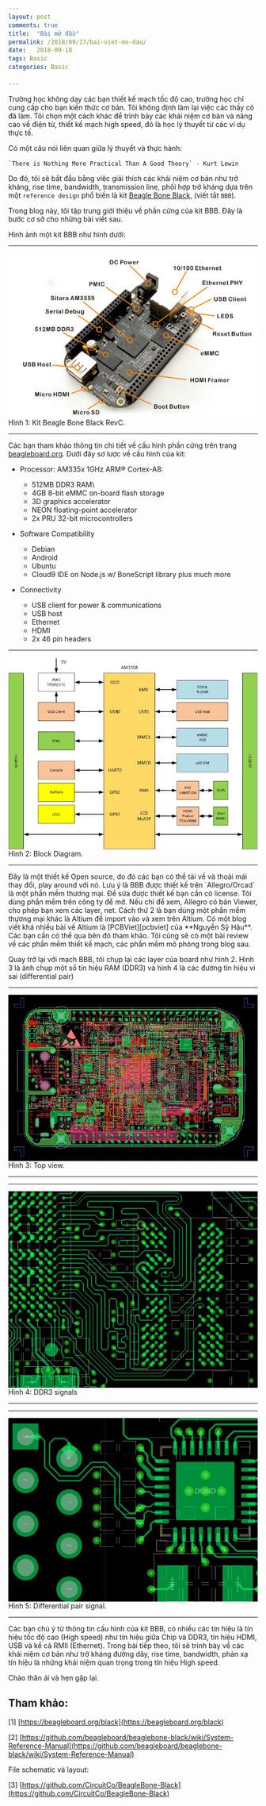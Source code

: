 ```yaml
---
layout: post
comments: true
title:  "Bài mở đầu"
permalink: /2018/09/17/bai-viet-mo-dau/
date:   2018-09-18
tags: Basic
categories: Basic

---
```


Trường học không dạy các bạn thiết kế mạch tốc độ cao, trường học chỉ cung cấp cho bạn kiến thức cơ bản. Tôi không định làm lại việc các thầy cô đã làm. Tôi chọn một cách khác để trình bày các khái niệm cơ bản và nâng cao về điện tử, thiết kế mạch high speed, đó là học lý thuyết từ các ví dụ thực tế.

Có một câu nói liên quan giữa lý thuyết và thực hành:

	`There is Nothing More Practical Than A Good Theory` - Kurt Lewin

Do đó, tôi sẽ bắt đầu bằng việc giải thích các khái niệm cơ bản như trở kháng, rise time, bandwidth, transmission line, phối hợp trở kháng dựa trên một `reference design` phổ biến là kit [Beagle Bone Black][bbb], (viết tắt `BBB`). 

Trong blog này, tôi tập trung giới thiệu về phần cứng của kit BBB. Đây là bước cơ sở cho những bài viết sau.

Hình ảnh một kit BBB như hình dưới:

<!-- ![BBB revC][bbb2] -->

<hr>
<div class="imgcap">
 <img src ="/assets/0_modau/bbb_comment.jpg" align = "center" width = "">
 <div class = "thecap"> Hình 1: Kit Beagle Bone Black RevC. </div>
</div>
<hr>

Các bạn tham khảo thông tin chi tiết về cấu hình phần cứng trên trang [beagleboard.org][bbb]. Dưới đây sơ lược về cấu hình của kit:

*	Processor: AM335x 1GHz ARM® Cortex-A8:
	- 512MB DDR3 RAM\
	- 4GB 8-bit eMMC on-board flash storage
	- 3D graphics accelerator
	- NEON floating-point accelerator
	- 2x PRU 32-bit microcontrollers

*	Software Compatibility
	- Debian
	- Android
	- Ubuntu
	- Cloud9 IDE on Node.js w/ BoneScript library plus much more

*	Connectivity
	- USB client for power & communications
	- USB host
	- Ethernet
	- HDMI
	- 2x 46 pin headers


<hr>
<div class="imgcap">
 <img src ="/assets/0_modau/bbb_block.jpg" align = "center" width = "">
 <div class = "thecap"> Hình 2: Block Diagram. </div>
</div>
<hr>
Đây là một thiết kế Open source, do đó các bạn có thể tải về và thoải mái thay đổi, play around với nó. Lưu ý là BBB được thiết kế trên `Allegro/Orcad` là một phần mềm thương mại. Để sửa được thiết kế bạn cần có license. Tôi dùng phần mềm trên công ty để mở. Nếu chỉ để xem, Allegro có bản Viewer, cho phép bạn xem các layer, net. Cách thứ 2 là bạn dùng một phần mềm thương mại khác là Altium để import vào và xem trên Altium. Có một blog viết khá nhiều bài về Altium là [PCBViet][pcbviet] của **Nguyễn Sỹ Hậu**. Các bạn cần có thể qua bên đó tham khảo. Tôi cũng sẽ có một bài review về các phần mềm thiết kế mạch, các phần mềm mô phỏng trong blog sau.

Quay trở lại với mạch BBB, tôi chụp lại các layer của board như hình 2. Hình 3 là ảnh chụp một số tín hiệu RAM (DDR3) và hình 4 là các đường tín hiệu vi sai (differential pair)
<hr>
<div class="imgcap">
 <img src ="/assets/0_modau/bbb_all_layer.jpg" align = "center" width = "">
 <div class = "thecap"> Hình 3: Top view. </div>
</div>
<hr>

<hr>
<div class="imgcap">
 <img src ="/assets/0_modau/bbb_ram.jpg" align = "center" width = "">
 <div class = "thecap"> Hình 4: DDR3 signals </div>
</div>
<hr>

<hr>
<div class="imgcap">
 <img src ="/assets/0_modau/bbb_diff.jpg" align = "center" width = "">
 <div class = "thecap"> Hình 5: Differential pair signal. </div>
</div>
<hr>

Các bạn chú ý từ thông tin cấu hình của kit BBB, có nhiều các tín hiệu là tín hiệu tốc độ cao (High speed) như tín hiệu giữa Chip và DDR3, tín hiệu HDMI, USB và kể cả RMII (Ethernet). Trong bài tiếp theo, tôi sẽ trình bày về các khái niệm cơ bản như trở kháng đường dây, rise time, bandwidth, phản xạ tín hiệu là những khái niệm quan trọng trong tín hiệu High speed.


Chào thân ái và hẹn gặp lại.

<!-- RAM được sử dụng là DDR3L SDRAM (L - Low power), có `part no` là `MT41K256M16HA-125:E`, dung lượng 512MB, `Data rate` 1600MT/s (Mega Transfer per second). Tôi sẽ có bài trình bày về DDR SDRAM sau. Link download datasheet của DDR3L SDRAM [tại đây][ddr3l]. Tín hiệu giao tiếp giữa AM  -->


## Tham khảo:

[1] [https://beagleboard.org/black](https://beagleboard.org/black)

[2] [https://github.com/beagleboard/beaglebone-black/wiki/System-Reference-Manual](https://github.com/beagleboard/beaglebone-black/wiki/System-Reference-Manual)

File schematic và layout:

[3] [https://github.com/CircuitCo/BeagleBone-Black](https://github.com/CircuitCo/BeagleBone-Black)


<!-- https://www.micron.com/~/media/documents/products/data-sheet/dram/ddr3/4gb_ddr3l_addendum_pachinko.pdf -->

[bbb]: https://beagleboard.org/black
[bb]: https://beagleboard.org
[bbb2]: https://beagleboard.org/static/ti/product_detail_black_lg.jpg
[pcbviet]: http://pcbviet.com/
[ddr3l]: https://www.micron.com/parts/dram/ddr3-sdram/mt41k256m16ha-125-xit?matpart=%7B8D513B85-615C-4DA6-AF9B-29456AAF5133%7D